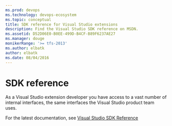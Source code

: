 ```yaml
---
ms.prod: devops
ms.technology: devops-ecosystem
ms.topic: conceptual
title: SDK reference for Visual Studio extensions
description: Find the Visual Studio SDK reference on MSDN.
ms.assetid: D52D06E0-B0EE-499D-B4CF-B89F6237AE27
ms.manager: douge
monikerRange: '>= tfs-2013'
ms.author: elbatk
author: elbatk
ms.date: 08/04/2016
---
```


# SDK reference

As a Visual Studio extension developer you have access to a vast number of internal interfaces, the same interfaces the Visual Studio product team uses.

For the latest documentation, see [Visual Studio SDK Reference](https://docs.microsoft.com/en-us/visualstudio/extensibility/visual-studio-sdk-reference)
